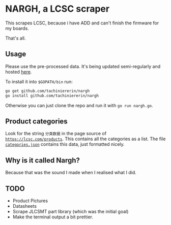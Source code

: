 # NARGH, a LCSC scraper

This scrapes LCSC, because i have ADD and can't finish the firmware for my boards.

That's all.

## Usage

Please use the pre-processed data. It's being updated semi-regularly and hosted [here](https://github.com/tachiniererin/nargh/releases).

To install it into `$GOPATH/bin` run:
```sh
go get github.com/tachiniererin/nargh
go install github.com/tachiniererin/nargh
```

Otherwise you can just clone the repo and run it with `go run nargh.go`.


## Product categories

Look for the string `分类数据` in the page source of [`https://lcsc.com/products`](https://lcsc.com/products).
This contains all the categories as a list. The file [`categories.json`](categories.json) contains
this data, just formatted nicely.

## Why is it called Nargh?

Because that was the sound I made when I realised what I did.

## TODO

- Product Pictures
- Datasheets
- Scrape JLCSMT part library (which was the initial goal)
- Make the terminal output a bit prettier.
